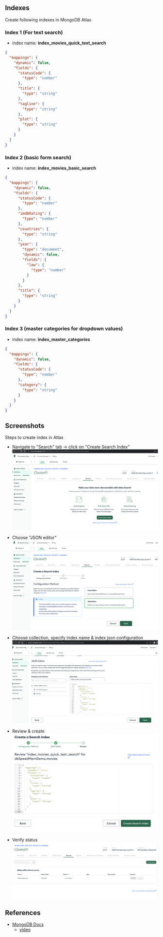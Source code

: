 ## Indexes

Create following indexes in MongoDB Atlas

### Index 1 (For text search)

- index name: **index_movies_quick_text_search**

```json
{
  "mappings": {
    "dynamic": false,
    "fields": {
      "statusCode": {
        "type": "number"
      },
      "title": {
        "type": "string"
      },
      "tagline": {
        "type": "string"
      },
      "plot": {
        "type": "string"
      }
    }
  }
}
```

### Index 2 (basic form search)

- index name: **index_movies_basic_search**

```json
{
  "mappings": {
    "dynamic": false,
    "fields": {
      "statusCode": {
        "type": "number"
      },
      "imdbRating": {
        "type": "number"
      },
      "countries": {
        "type": "string"
      },
      "year": {
        "type": "document",
        "dynamic": false,
        "fields": {
          "low": {
            "type": "number"
          }
        }
      },
      "title": {
        "type": "string"
      }
    }
  }
}
```

### Index 3 (master categories for dropdown values)

- index name: **index_master_categories**

```json
{
  "mappings": {
    "dynamic": false,
    "fields": {
      "statusCode": {
        "type": "number"
      },
      "category": {
        "type": "string"
      }
    }
  }
}
```

## Screenshots

Steps to create index in Atlas

- Navigate to "Search" tab -> click on "Create Search Index"
  ![create-index](./images/01-create-index.png)

- Choose "JSON editor"
  ![choose-json-editor](./images/02-choose-json-editor.png)

- Choose collection, specify index name & index json configuration
  ![sample-index](./images/03-sample-index.png)

- Review & create
  ![index-review](./images/04-index-review.png)

- Verify status
  ![list-page](./images/05-list-page.png)

## References

- [MongoDB Docs](https://www.mongodb.com/docs/atlas/atlas-search/create-index/#create-an-fts-index-using-the-service-ui)
  - [video](https://youtu.be/o2ss2LJNZVE)

